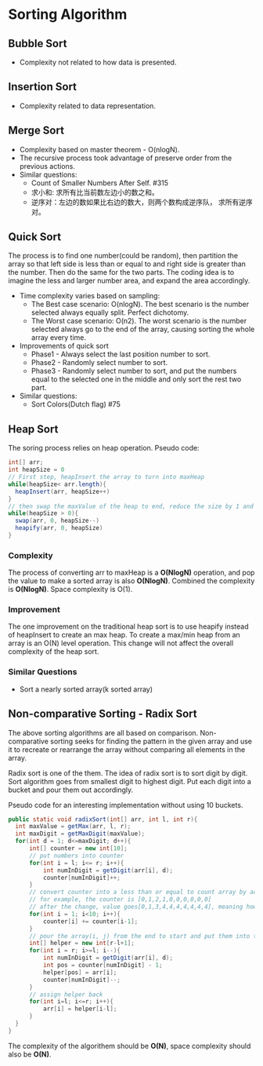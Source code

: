 # Sorting Algorithm

## Bubble Sort
* Complexity not related to how data is presented.

## Insertion Sort
* Complexity related to data representation.


## Merge Sort
* Complexity based on master theorem - O(nlogN).
* The recursive process took advantage of preserve order from the previous actions.
* Similar questions:
  * Count of Smaller Numbers After Self. #315
  * 求小和: 求所有比当前数左边小的数之和。
  * 逆序对：左边的数如果比右边的数大，则两个数构成逆序队， 求所有逆序对。

## Quick Sort
The process is to find one number(could be random), then partition the array so that left side is less than or equal to and right side is greater than the number. Then do the same for the two parts.
The coding idea is to imagine the less and larger number area, and expand the area accordingly.
* Time complexity varies based on sampling:
  * The Best case scenario: O(nlogN). The best scenario is the number selected always equally split. Perfect dichotomy.
  * The Worst case scenario: O(n2). The worst scenario is the number selected always go to the end of the array, causing sorting the whole array every time.
* Improvements of quick sort
  * Phase1 - Always select the last position number to sort.
  * Phase2 - Randomly select number to sort.
  * Phase3 - Randomly select number to sort, and put the numbers equal to the selected one in the middle and only sort the rest two part.
* Similar questions:
  * Sort Colors(Dutch flag) #75

## Heap Sort
The soring process relies on heap operation. Pseudo code:
```java 
int[] arr;
int heapSize = 0
// First step, heapInsert the array to turn into maxHeap
while(heapSize< arr.length){
  heapInsert(arr, heapSize++)
}
// then swap the maxValue of the heap to end, reduce the size by 1 and reheapify the remaining until size reaches 0 
while(heapSize > 0){
  swap(arr, 0, heapSize--)
  heapify(arr, 0, heapSize)
}
```
### Complexity
The process of converting arr to maxHeap is a **O(NlogN)** operation, and pop the value to make a sorted array is also **O(NlogN)**. 
Combined the complexity is **O(NlogN)**. Space complexity is O(1).
### Improvement
The one improvement on the traditional heap sort is to use heapify instead of heapInsert to create an max heap. To create a max/min heap 
from an array is an O(N) level operation. This change will not affect the overall complexity of the heap sort.
### Similar Questions
 * Sort a nearly sorted array(k sorted array)

## Non-comparative Sorting - Radix Sort
The above sorting algorithms are all based on comparison. Non-comparative sorting seeks for finding the pattern in the given array and use it to recreate or rearrange the array without comparing all elements in the array.

Radix sort is one of the them. The idea of radix sort is to sort digit by digit. Sort algorithm goes from smallest digit to highest digit. Put each digit into a bucket and pour them out accordingly.

Pseudo code for an interesting implementation without using 10 buckets.
```Java
public static void radixSort(int[] arr, int l, int r){
  int maxValue = getMax(arr, l, r);
  int maxDigit = getMaxDigit(maxValue);
  for(int d = 1; d<=maxDigit; d++){
      int[] counter = new int[10];
      // put numbers into counter
      for(int i = l; i<= r; i++){
          int numInDigit = getDigit(arr[i], d);
          counter[numInDigit]++;
      }
      // convert counter into a less than or equal to count array by accumulative sum from the beginning
      // for example, the counter is [0,1,2,1,0,0,0,0,0,0]
      // after the change, value goes[0,1,3,4,4,4,4,4,4,4], meaning how many numbers have numbers in this digit less than or equal to the position index
      for(int i = 1; i<10; i++){
          counter[i] += counter[i-1];
      }
      // pour the array(i, j) from the end to start and put them into the helper array
      int[] helper = new int[r-l+1];
      for(int i = r; i>=l; i--){
          int numInDigit = getDigit(arr[i], d);
          int pos = counter[numInDigit] - 1;
          helper[pos] = arr[i];
          counter[numInDigit]--;
      }
      // assign helper back
      for(int i=l; i<=r; i++){
          arr[i] = helper[i-l];
      }
  }
}
```

The complexity of the algorithem should be **O(N)**, space complexity should also be **O(N)**.